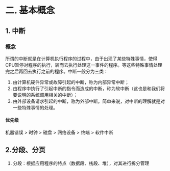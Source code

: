 # 二. 基本概念

## 1. 中断
### 概念
所谓的中断就是在计算机执行程序的过程中，由于出现了某些特殊事情，使得CPU暂停对程序的执行，转而去执行处理这一事件的程序。等这些特殊事情处理完之后再回去执行之前的程序。中断一般分为三类：
1. 由计算机硬件异常或故障引起的中断，称为内部异常中断；
2. 由程序中执行了引起中断的指令而造成的中断，称为软中断（这也是和我们将要说明的系统调用相关的中断）；
3. 由外部设备请求引起的中断，称为外部中断。简单来说，对中断的理解就是对一些特殊事情的处理。
#### 优先级
机器错误 > 时钟 > 磁盘 > 网络设备 >  终端 > 软件中断

## 2.分段、分页
1. 分段：根据应用程序的特点（数据段、栈段、堆），对其进行拆分管理
